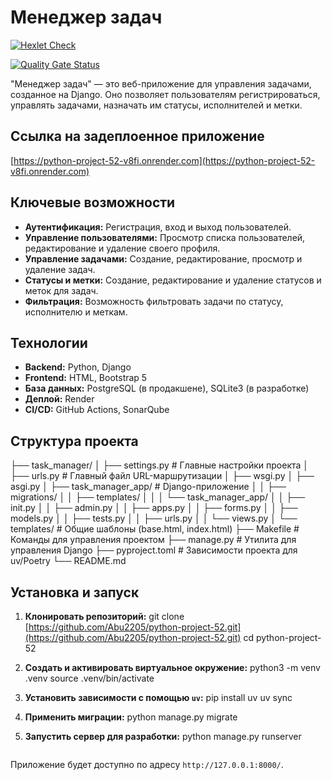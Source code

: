 # Менеджер задач

[![Hexlet Check](https://github.com/Abu2205/python-project-52/actions/workflows/hexlet-check.yml/badge.svg)](https://github.com/Abu2205/python-project-52/actions/workflows/hexlet-check.yml)

[![Quality Gate Status](https://sonarcloud.io/api/project_badges/measure?project=Abu2205_python-project-52&metric=alert_status)](https://sonarcloud.io/summary/new_code?id=Abu2205_python-project-52)

"Менеджер задач" — это веб-приложение для управления задачами, созданное на Django. Оно позволяет пользователям регистрироваться, управлять задачами, назначать им статусы, исполнителей и метки.

## Ссылка на задеплоенное приложение

[https://python-project-52-v8fi.onrender.com](https://python-project-52-v8fi.onrender.com)

## Ключевые возможности

- **Аутентификация:** Регистрация, вход и выход пользователей.
- **Управление пользователями:** Просмотр списка пользователей, редактирование и удаление своего профиля.
- **Управление задачами:** Создание, редактирование, просмотр и удаление задач.
- **Статусы и метки:** Создание, редактирование и удаление статусов и меток для задач.
- **Фильтрация:** Возможность фильтровать задачи по статусу, исполнителю и меткам.

## Технологии

- **Backend:** Python, Django
- **Frontend:** HTML, Bootstrap 5
- **База данных:** PostgreSQL (в продакшене), SQLite3 (в разработке)
- **Деплой:** Render
- **CI/CD:** GitHub Actions, SonarQube

## Структура проекта


├── task_manager/
│   ├── settings.py         # Главные настройки проекта
│   ├── urls.py             # Главный файл URL-маршрутизации
│   ├── wsgi.py
│   ├── asgi.py
│   ├── task_manager_app/   # Django-приложение
│   │   ├── migrations/
│   │   ├── templates/
│   │   │   └── task_manager_app/
│   │   ├── init.py
│   │   ├── admin.py
│   │   ├── apps.py
│   │   ├── forms.py
│   │   ├── models.py
│   │   ├── tests.py
│   │   ├── urls.py
│   │   └── views.py
│   └── templates/            # Общие шаблоны (base.html, index.html)
├── Makefile                # Команды для управления проектом
├── manage.py               # Утилита для управления Django
├── pyproject.toml          # Зависимости проекта для uv/Poetry
└── README.md


## Установка и запуск

1.  **Клонировать репозиторий:**
    git clone [https://github.com/Abu2205/python-project-52.git](https://github.com/Abu2205/python-project-52.git)
    cd python-project-52


2.  **Создать и активировать виртуальное окружение:**
    python3 -m venv .venv
    source .venv/bin/activate


3.  **Установить зависимости с помощью `uv`:**
    pip install uv
    uv sync


4.  **Применить миграции:**
    python manage.py migrate


5.  **Запустить сервер для разработки:**
    python manage.py runserver
    ```

Приложение будет доступно по адресу `http://127.0.0.1:8000/`.